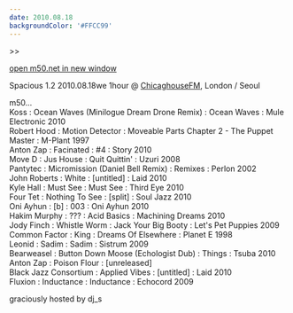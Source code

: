 ```yaml
---
date: 2010.08.18
backgroundColor: '#FFCC99'
---
```


\>>

[open m50.net in new window  
](http://m50.net/)  

Spacious 1.2 2010.08.18we 1hour @ [ChicaghouseFM](http://www.chicagohousefm.co.uk/), London / Seoul  

m50...  
Koss : Ocean Waves (Minilogue Dream Drone Remix) : Ocean Waves : Mule Electronic 2010  
Robert Hood : Motion Detector : Moveable Parts Chapter 2 - The Puppet Master : M-Plant 1997  
Anton Zap : Facinated : #4 : Story 2010  
Move D : Jus House : Quit Quittin' : Uzuri 2008  
Pantytec : Micromission (Daniel Bell Remix) : Remixes : Perlon 2002  
John Roberts : White : \[untitled\] : Laid 2010  
Kyle Hall : Must See : Must See : Third Eye 2010  
Four Tet : Nothing To See : \[split\] : Soul Jazz 2010  
Oni Ayhun : \[b\] : 003 : Oni Ayhun 2010  
Hakim Murphy : ??? : Acid Basics : Machining Dreams 2010  
Jody Finch : Whistle Worm : Jack Your Big Booty : Let's Pet Puppies 2009  
Common Factor : King : Dreams Of Elsewhere : Planet E 1998  
Leonid : Sadim : Sadim : Sistrum 2009  
Bearweasel : Button Down Moose (Echologist Dub) : Things : Tsuba 2010  
Anton Zap : Poison Flour : \[unreleased\]  
Black Jazz Consortium : Applied Vibes : \[untitled\] : Laid 2010  
Fluxion : Inductance : Inductance : Echocord 2009  

graciously hosted by dj\_s